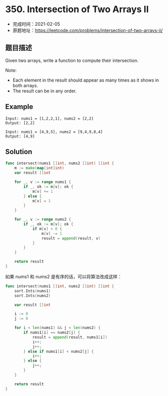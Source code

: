 # 350. Intersection of Two Arrays II

- 完成时间：2021-02-05
- 原题地址：https://leetcode.com/problems/intersection-of-two-arrays-ii/

## 题目描述

Given two arrays, write a function to compute their intersection.

Note:
- Each element in the result should appear as many times as it shows in both arrays.
- The result can be in any order.

## Example

```
Input: nums1 = [1,2,2,1], nums2 = [2,2]
Output: [2,2]
```

```
Input: nums1 = [4,9,5], nums2 = [9,4,9,8,4]
Output: [4,9]
```

## Solution
```go
func intersect(nums1 []int, nums2 []int) []int {
    m := make(map[int]int)
    var result []int

    for _, v := range nums1 {
        if _, ok := m[v]; ok {
            m[v] += 1
        } else {
            m[v] = 1
        }
    }

    for _, v := range nums2 {
        if _, ok := m[v]; ok {
            if m[v] > 0 {
                m[v] -= 1
                result = append(result, v)
            }
        }
    }

    return result
}
```

如果 nums1 和 nums2 是有序的话，可以将算法改成这样：
```go
func intersect(nums1 []int, nums2 []int) []int {
    sort.Ints(nums1)
    sort.Ints(nums2)

    var result []int

    i := 0
    j := 0

    for i < len(nums1) && j < len(nums2) {
        if nums1[i] == nums2[j] {
            result = append(result, nums1[i])
            i++;
            j++;
        } else if nums1[i] < nums2[j] {
            i++;
        } else {
            j++;
        }
    }

    return result
}
```
